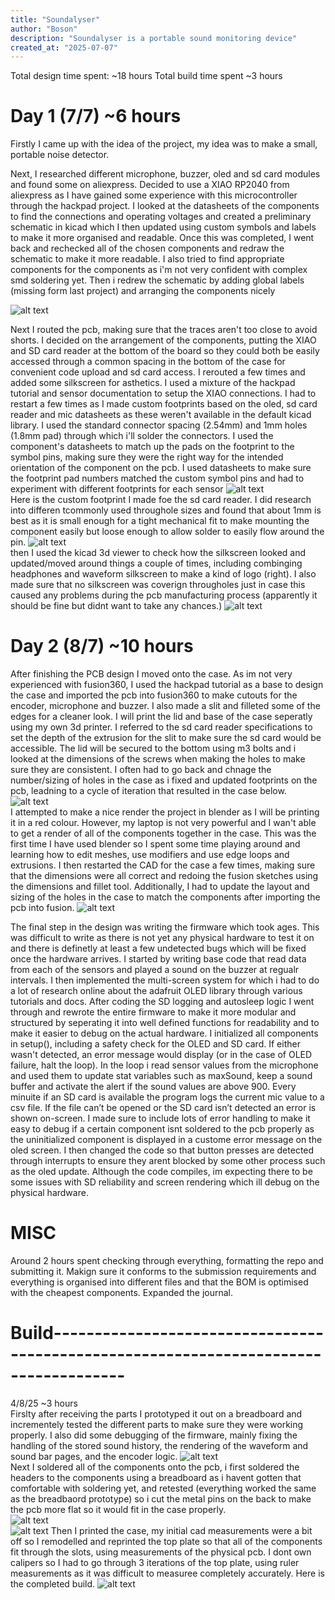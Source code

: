 ```yaml
---
title: "Soundalyser"
author: "Boson"
description: "Soundalyser is a portable sound monitoring device"
created_at: "2025-07-07"
---
```


Total design time spent: ~18 hours
Total build time spent ~3 hours

# Day 1 (7/7) ~6 hours
Firstly I came up with the idea of the project, my idea was to make a small, portable noise detector.

Next, I researched different microphone, buzzer, oled and sd card modules and found some on aliexpress. Decided to use a XIAO RP2040 from aliexpress as I have gained some experience with this microcontroller through the hackpad project. I looked at the datasheets of the components to find the connections and operating voltages and created a preliminary schematic in kicad which I then updated using custom symbols and labels to make it more organised and readable. Once this was completed, I went back and rechecked all of the chosen components and redraw the schematic to make it more readable. I also tried to find appropriate components for the components as i'm not very confident with complex smd soldering yet. Then i redrew the schematic by adding global labels (missing form last project) and arranging the components nicely

![alt text](Images/image-4.png)

Next I routed the pcb, making sure that the traces aren't too close to avoid shorts. I decided on the arrangement of the components, putting the XIAO and SD card reader at the bottom of the board so they could both be easily accessed through a common spacing in the bottom of the case for convenient code upload and sd card access. I rerouted a few times and added some silkscreen for asthetics. I used a mixture of the hackpad tutorial and sensor documentation to setup the XIAO connections. I had to restart a few times as I made custom footprints based on the oled, sd card reader and mic datasheets as these weren't available in the default kicad library. I used the standard connector spacing (2.54mm) and 1mm holes (1.8mm pad) through which i'll solder the connectors. I used the component's datasheets to match up the pads on the footprint to the symbol pins, making sure they were the right way for the intended orientation of the component on the pcb. I used datasheets to make sure the footprint pad numbers matched the custom symbol pins and had to experiment with different footprints for each sensor
![alt text](Images/image-2.png)  
Here is the custom footprint I made foe the sd card reader. I did research into differen tcommonly used throughole sizes and found that about 1mm is best as it is small enough for a tight mechanical fit to make mounting the component easily but loose enough to allow solder to easily flow around the pin.
![alt text](Images/image-7.png)  
then I used the kicad 3d viewer to check how the silkscreen looked and updated/moved around things a couple of times, including combinging headphones and waveform silkscreen to make a kind of logo (right). I also made sure that no silkscreen was coverign througholes just in case this caused any problems during the pcb manufacturing process (apparently it should be fine but didnt want to take any chances.)
![alt text](image.png)

# Day 2 (8/7) ~10 hours

After finishing the PCB design I moved onto the case. As im not very experienced with fusion360, I used the hackpad tutorial as a base to design the case and imported the pcb into fusion360 to make cutouts for the encoder, microphone and buzzer. I also made a slit and filleted some of the edges for a cleaner look. I will print the lid and base of the case seperatly using my own 3d printer. I referred to the sd card reader specifications to set the depth of the extrusion for the slit to make sure the sd card would be accessible. The lid will be secured to the bottom using m3 bolts and i looked at the dimensions of the screws when making the holes to make sure they are consistent. I often had to go back and chnage the number/sizing of holes in the case as i fixed and updated footprints on the pcb, leadning to a cycle of iteration that resulted in the case below.
![alt text](Images/image.png)  
I attempted to make a nice render the project in blender as I will be printing it in a red colour. However, my laptop is not very powerful and I wan't able to get a render of all of the components together in the case. This was the first time I have used blender so I spent some time playing around and learning how to edit meshes, use modifiers and use edge loops and extrusions. I then restarted the CAD for the case a few times, making sure that the dimensions were all correct and redoing the fusion sketches using the dimensions and fillet tool. Additionally, I had to update the layout and sizing of the holes in the case to match the components after importing the pcb into fusion.
![alt text](Images/image-5.png)  

The final step in the design was writing the firmware which took ages. This was difficult to write as there is not yet any physical hardware to test it on and there is definetly at least a few undetected bugs which will be fixed once the hardware arrives. I started by writing base code that read data from each of the sensors and played a sound on the buzzer at regualr intervals. I then implemented the multi-screen system for which i had to do a lot of research online about the adafruit OLED library through various tutorials and docs. After coding the SD logging and autosleep logic I went through and rewrote the entire firmware to make it more modular and structured by seperating it into well defined functions for readability and to make it easier to debug on the actual hardware. I initialized all components in setup(), including a safety check for the OLED and SD card. If either wasn't detected, an error message would display (or in the case of OLED failure, halt the loop). In the loop i read sensor values from the microphone and used them to update stat variables such as maxSound, keep a sound buffer and activate the alert if the sound values are above 900. Every minuite if an SD card is available the program logs the current mic value to a csv file. If the file can’t be opened or the SD card isn’t detected an error is shown on-screen. I made sure to include lots of error handling to make it easy to debug if a certain component isnt soldered to the pcb properly as the uninitialized component is displayed in a custome error message on the oled screen. I then changed the code so that button presses are detected through interrupts to ensure they arent blocked by some other process such as the oled update. Although the code compiles, im expecting there to be some issues with SD reliability and screen rendering which ill debug on the physical hardware.

# MISC
Around 2 hours spent checking through everything, formatting the repo and submitting it. Makign sure it conforms to the submission requirements and everything is organised into different files and that the BOM is optimised with the cheapest components. Expanded the journal.

# Build-------------------------------------------------------------------------------------
4/8/25 ~3 hours  
Firslty after receiving the parts I prototyped it out on a breadboard and incrementely tested the different parts to make sure they were working properly. I also did some debugging of the firmware, mainly fixing the handling of the stored sound history, the rendering of the waveform and sound bar pages, and the encoder logic.
![alt text](Images/image-8.png)  
Next I soldered all of the components onto the pcb, i first soldered the headers to the components using a breadboard as i havent gotten that comfortable with soldering yet, and retested (everything worked the same as the breadbaord prototype) so i cut the metal pins on the back to make the pcb more flat so it would fit in the case properly.  
![alt text](Images/image-9.png)  
![alt text](Images/image-10.png)
Then I printed the case, my initial cad measurements were a bit off so I remodelled and reprinted the top plate so that all of the components fit through the slots, using measurements of the physical pcb. I dont own calipers so I had to go through 3 iterations of the top plate, using ruler measurements as it was difficult to measuree completely accurately. Here is the completed build.
![alt text](Images/image-11.png)
